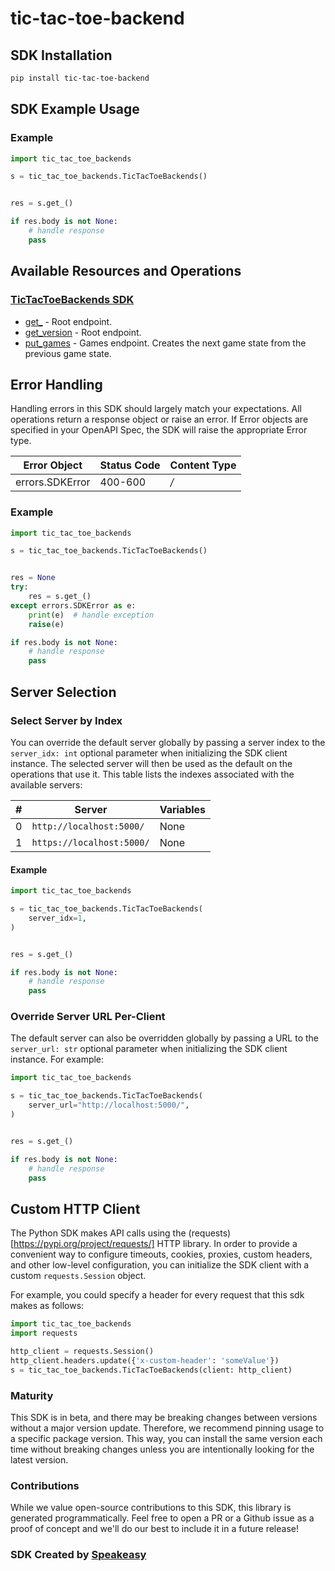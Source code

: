 # tic-tac-toe-backend

<!-- Start SDK Installation [installation] -->
## SDK Installation

```bash
pip install tic-tac-toe-backend
```
<!-- End SDK Installation [installation] -->

<!-- Start SDK Example Usage [usage] -->
## SDK Example Usage

### Example

```python
import tic_tac_toe_backends

s = tic_tac_toe_backends.TicTacToeBackends()


res = s.get_()

if res.body is not None:
    # handle response
    pass
```
<!-- End SDK Example Usage [usage] -->

<!-- Start Available Resources and Operations [operations] -->
## Available Resources and Operations

### [TicTacToeBackends SDK](docs/sdks/tictactoebackends/README.md)

* [get_](docs/sdks/tictactoebackends/README.md#get_) - Root endpoint.
* [get_version](docs/sdks/tictactoebackends/README.md#get_version) - Root endpoint.
* [put_games](docs/sdks/tictactoebackends/README.md#put_games) - Games endpoint. Creates the next game state from the previous game state.
<!-- End Available Resources and Operations [operations] -->







<!-- Start Error Handling [errors] -->
## Error Handling

Handling errors in this SDK should largely match your expectations.  All operations return a response object or raise an error.  If Error objects are specified in your OpenAPI Spec, the SDK will raise the appropriate Error type.

| Error Object    | Status Code     | Content Type    |
| --------------- | --------------- | --------------- |
| errors.SDKError | 400-600         | */*             |

### Example

```python
import tic_tac_toe_backends

s = tic_tac_toe_backends.TicTacToeBackends()


res = None
try:
    res = s.get_()
except errors.SDKError as e:
    print(e)  # handle exception
    raise(e)

if res.body is not None:
    # handle response
    pass
```
<!-- End Error Handling [errors] -->



<!-- Start Server Selection [server] -->
## Server Selection

### Select Server by Index

You can override the default server globally by passing a server index to the `server_idx: int` optional parameter when initializing the SDK client instance. The selected server will then be used as the default on the operations that use it. This table lists the indexes associated with the available servers:

| # | Server | Variables |
| - | ------ | --------- |
| 0 | `http://localhost:5000/` | None |
| 1 | `https://localhost:5000/` | None |

#### Example

```python
import tic_tac_toe_backends

s = tic_tac_toe_backends.TicTacToeBackends(
    server_idx=1,
)


res = s.get_()

if res.body is not None:
    # handle response
    pass
```


### Override Server URL Per-Client

The default server can also be overridden globally by passing a URL to the `server_url: str` optional parameter when initializing the SDK client instance. For example:
```python
import tic_tac_toe_backends

s = tic_tac_toe_backends.TicTacToeBackends(
    server_url="http://localhost:5000/",
)


res = s.get_()

if res.body is not None:
    # handle response
    pass
```
<!-- End Server Selection [server] -->



<!-- Start Custom HTTP Client [http-client] -->
## Custom HTTP Client

The Python SDK makes API calls using the (requests)[https://pypi.org/project/requests/] HTTP library.  In order to provide a convenient way to configure timeouts, cookies, proxies, custom headers, and other low-level configuration, you can initialize the SDK client with a custom `requests.Session` object.

For example, you could specify a header for every request that this sdk makes as follows:
```python
import tic_tac_toe_backends
import requests

http_client = requests.Session()
http_client.headers.update({'x-custom-header': 'someValue'})
s = tic_tac_toe_backends.TicTacToeBackends(client: http_client)
```
<!-- End Custom HTTP Client [http-client] -->

<!-- Placeholder for Future Speakeasy SDK Sections -->



### Maturity

This SDK is in beta, and there may be breaking changes between versions without a major version update. Therefore, we recommend pinning usage
to a specific package version. This way, you can install the same version each time without breaking changes unless you are intentionally
looking for the latest version.

### Contributions

While we value open-source contributions to this SDK, this library is generated programmatically.
Feel free to open a PR or a Github issue as a proof of concept and we'll do our best to include it in a future release!

### SDK Created by [Speakeasy](https://docs.speakeasyapi.dev/docs/using-speakeasy/client-sdks)
